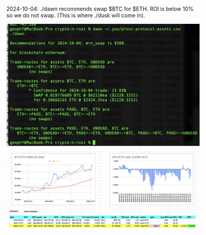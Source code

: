 2024-10-04: ./dawn recommends swap $BTC for $ETH. ROI is below 10% so we do not swap. (This is where ./dusk will come in). 

![./dawn recommendation](imgs/01-dawn-rec.png)
![BTC/ETH chart](imgs/02-btc-eth-chart.png)
